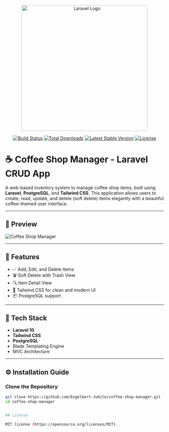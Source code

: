 <p align="center"><a href="https://laravel.com" target="_blank"><img src="https://raw.githubusercontent.com/laravel/art/master/logo-lockup/5%20SVG/2%20CMYK/1%20Full%20Color/laravel-logolockup-cmyk-red.svg" width="400" alt="Laravel Logo"></a></p>

<p align="center">
<a href="https://github.com/laravel/framework/actions"><img src="https://github.com/laravel/framework/workflows/tests/badge.svg" alt="Build Status"></a>
<a href="https://packagist.org/packages/laravel/framework"><img src="https://img.shields.io/packagist/dt/laravel/framework" alt="Total Downloads"></a>
<a href="https://packagist.org/packages/laravel/framework"><img src="https://img.shields.io/packagist/v/laravel/framework" alt="Latest Stable Version"></a>
<a href="https://packagist.org/packages/laravel/framework"><img src="https://img.shields.io/packagist/l/laravel/framework" alt="License"></a>
</p>

# ☕ Coffee Shop Manager - Laravel CRUD App

A web-based inventory system to manage coffee shop items, built using **Laravel**, **PostgreSQL**, and **Tailwind CSS**. This application allows users to create, read, update, and delete (soft delete) items elegantly with a beautiful coffee-themed user interface.

---

## 📸 Preview

![Coffee Shop Manager](public/images/preview.jpg)

---

## 🚀 Features

- ✅ Add, Edit, and Delete Items
- 🗑️ Soft Delete with Trash View
- 🔍 Item Detail View
- 🎨 Tailwind CSS for clean and modern UI
- 📦 PostgreSQL support

---

## 🧰 Tech Stack

- **Laravel 10**
- **Tailwind CSS**
- **PostgreSQL**
- Blade Templating Engine
- MVC Architecture

---

## ⚙️ Installation Guide

### Clone the Repository

```bash
git clone https://github.com/Engelbert-Jubile/coffee-shop-manager.git
cd coffee-shop-manager


## License

MIT license (https://opensource.org/licenses/MIT).
